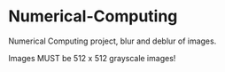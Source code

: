 # Numerical-Computing
Numerical Computing project, blur and deblur of images.

Images MUST be 512 x 512 grayscale images!
